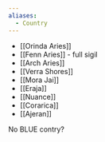 ```yaml
---
aliases:
  - Country
---
```

- [[Orinda Aries]]
- [[Fenn Aries]] - full sigil
- [[Arch Aries]]
- [[Verra Shores]]
- [[Mora Jai]]
- [[Eraja]]
- [[Nuance]]
- [[Corarica]]
- [[Ajeran]]

No BLUE contry?